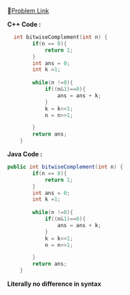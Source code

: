 📍[Problem Link](https://leetcode.com/problems/complement-of-base-10-integer/description/)

**C++ Code :**
```c++
  int bitwiseComplement(int n) {
        if(n == 0){
            return 1;
        }
        int ans = 0;
        int k =1;
        
        while(n !=0){
            if((n&1)==0){
                ans = ans + k;
            }
            k = k<<1;
            n = n>>1;

        }
        return ans;
    }
```

**Java Code :**
```java
public int bitwiseComplement(int n) {
        if(n == 0){
            return 1;
        }
        int ans = 0;
        int k =1;
        
        while(n !=0){
            if((n&1)==0){
                ans = ans + k;
            }
            k = k<<1;
            n = n>>1;

        }
        return ans;
    }
```

**Literally no difference in syntax**
